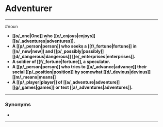 # Adventurer
---
#noun
- **[[o/_one|One]] who [[e/_enjoys|enjoys]] [[a/_adventures|adventures]].**
- **A [[p/_person|person]] who seeks a [[f/_fortune|fortune]] in [[n/_new|new]] and [[p/_possibly|possibly]] [[d/_dangerous|dangerous]] [[e/_enterprises|enterprises]].**
- **A soldier of [[f/_fortune|fortune]], a speculator.**
- **A [[p/_person|person]] who tries to [[a/_advance|advance]] their social [[p/_position|position]] by somewhat [[d/_devious|devious]] [[m/_means|means]]**
- **A [[p/_player|player]] of [[a/_adventure|adventure]] [[g/_games|games]] or text [[a/_adventures|adventures]].**
---
### Synonyms
- 
---
